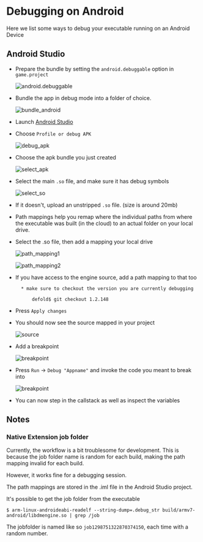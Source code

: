 # Debugging on Android

Here we list some ways to debug your executable running on an Android Device

## Android Studio

* Prepare the bundle by setting the `android.debuggable` option in `game.project`

	![android.debuggable](images/extensions/debugging/android/game_project_debuggable.png)

* Bundle the app in debug mode into a folder of choice.

	![bundle_android](images/extensions/debugging/android/bundle_android.png)

* Launch [Android Studio](https://developer.android.com/studio/)

* Choose `Profile or debug APK`

	![debug_apk](images/extensions/debugging/android/android_profile_or_debug.png)

* Choose the apk bundle you just created

	![select_apk](images/extensions/debugging/android/android_select_apk.png)

* Select the main `.so` file, and make sure it has debug symbols

	![select_so](images/extensions/debugging/android/android_missing_symbols.png)

* If it doesn't, upload an unstripped `.so` file. (size is around 20mb)

* Path mappings help you remap where the individual paths from where the executable was built (in the cloud) to an actual folder on your local drive.

* Select the .so file, then add a mapping your local drive

	![path_mapping1](images/extensions/debugging/android/path_mappings_android.png)

	![path_mapping2](images/extensions/debugging/android/path_mappings_android2.png)

* If you have access to the engine source, add a path mapping to that too

		* make sure to checkout the version you are currently debugging

			defold$ git checkout 1.2.148

* Press `Apply changes`

* You should now see the source mapped in your project

	![source](images/extensions/debugging/android/source_mappings_android.png)

* Add a breakpoint

	![breakpoint](images/extensions/debugging/android/breakpoint_android.png)

* Press `Run` -> `Debug "Appname"` and invoke the code you meant to break into

	![breakpoint](images/extensions/debugging/android/callstack_variables_android.png)

* You can now step in the callstack as well as inspect the variables


## Notes

### Native Extension job folder

Currently, the workflow is a bit troublesome for development. This is because the job folder name
is random for each build, making the path mapping invalid for each build.

However, it works fine for a debugging session.

The path mappings are stored in the <project>.iml file in the Android Studio project.

It's possible to get the job folder from the executable

	$ arm-linux-androideabi-readelf --string-dump=.debug_str build/armv7-android/libdmengine.so | grep /job

The jobfolder is named like so `job1298751322870374150`, each time with a random number.

